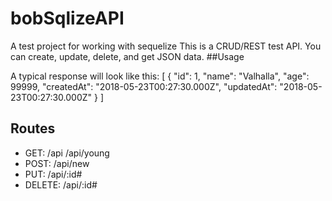 # bobSqlizeAPI
A test project for working with sequelize
This is a CRUD/REST test API. You can create, update, delete, and get JSON data.
##Usage

A typical response will look like this:
[
  {
  "id": 1,
  "name": "Valhalla",
  "age": 99999,
  "createdAt": "2018-05-23T00:27:30.000Z",
  "updatedAt": "2018-05-23T00:27:30.000Z"
  }
]

## Routes
  *  GET: /api
         /api/young
  *  POST: /api/new
  *  PUT: /api/:id#
  *  DELETE: /api/:id#
